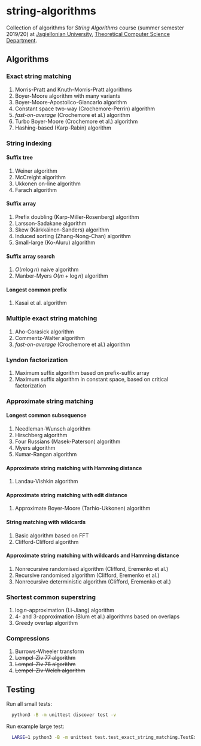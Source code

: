 # string-algorithms
Collection of algorithms for _String Algorithms_ course (summer semester 2019/20) at [Jagiellonian University](https://uj.edu.pl), [Theoretical Computer Science Department](https://tcs.uj.edu.pl).

## Algorithms

### Exact string matching
1. Morris-Pratt and Knuth-Morris-Pratt algorithms
2. Boyer-Moore algorithm with many variants
3. Boyer-Moore-Apostolico-Giancarlo algorithm
4. Constant space two-way (Crochemore-Perrin) algorithm
5. _fast-on-average_ (Crochemore et al.) algorithm
6. Turbo Boyer-Moore (Crochemore et al.) algorithm
6. Hashing-based (Karp-Rabin) algorithm

### String indexing

#### Suffix tree
1. Weiner algorithm
2. McCreight algorithm
3. Ukkonen on-line algorithm
4. Farach algorithm

#### Suffix array
1. Prefix doubling (Karp-Miller-Rosenberg) algorithm
2. Larsson-Sadakane algorithm
3. Skew (Kärkkäinen-Sanders) algorithm
4. Induced sorting (Zhang-Nong-Chan) algorithm
5. Small-large (Ko-Aluru) algorithm

#### Suffix array search
1. $O(m \log{n})$ naive algorithm
2. Manber-Myers $O(m + \log{n})$ algorithm

#### Longest common prefix
1. Kasai et al. algorithm

### Multiple exact string matching
1. Aho-Corasick algorithm
2. Commentz-Walter algorithm
3. _fast-on-average_ (Crochemore et al.) algorithm

### Lyndon factorization
1. Maximum suffix algorithm based on prefix-suffix array
2. Maximum suffix algorithm in constant space, based on critical factorization

### Approximate string matching

#### Longest common subsequence
1. Needleman-Wunsch algorithm
2. Hirschberg algorithm
3. Four Russians (Masek-Paterson) algorithm
4. Myers algorithm
5. Kumar-Rangan algorithm

#### Approximate string matching with Hamming distance
1. Landau-Vishkin algorithm

#### Approximate string matching with edit distance
1. Approximate Boyer-Moore (Tarhio-Ukkonen) algorithm

#### String matching with wildcards
1. Basic algorithm based on FFT
2. Clifford-Clifford algorithm

#### Approximate string matching with wildcards and Hamming distance
1. Nonrecursive randomised algorithm (Clifford, Eremenko et al.)
2. Recursive randomised algorithm (Clifford, Eremenko et al.)
3. Nonrecursive deterministic algorithm (Clifford, Eremenko et al.)

### Shortest common superstring
1. $\log{n}$-approximation (Li-Jiang) algorithm
2. $4$- and $3$-approximation (Blum et al.) algorithms based on overlaps
3. Greedy overlap algorithm

### Compressions
1. Burrows-Wheeler transform
2. ~~Lempel-Ziv 77 algorithm~~
3. ~~Lempel-Ziv 78 algorithm~~
4. ~~Lempel-Ziv-Welch algorithm~~

## Testing

Run all small tests:
```bash
  python3 -B -m unittest discover test -v
```

Run example large test:
```bash
  LARGE=1 python3 -B -m unittest test.test_exact_string_matching.TestExactStringMatching -v
```
